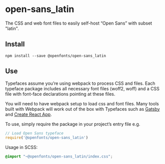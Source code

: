 
# open-sans_latin

The CSS and web font files to easily self-host “Open Sans” with subset "latin".

## Install

`npm install --save @openfonts/open-sans_latin`

## Use

Typefaces assume you’re using webpack to process CSS and files. Each typeface
package includes all necessary font files (woff2, woff) and a CSS file with
font-face declarations pointing at these files.

You will need to have webpack setup to load css and font files. Many tools built
with Webpack will work out of the box with Typefaces such as [Gatsby](https://github.com/gatsbyjs/gatsby)
and [Create React App](https://github.com/facebookincubator/create-react-app).

To use, simply require the package in your project’s entry file e.g.

```javascript
// Load Open Sans typeface
require('@openfonts/open-sans_latin')
```

Usage in SCSS:
```scss
@import "~@openfonts/open-sans_latin/index.css";
```

